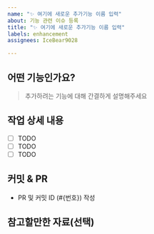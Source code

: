 ```yaml
---
name: "✨ 여기에 새로운 추가기능 이름 입력"
about: 기능 관련 이슈 등록
title: "✨ 여기에 새로운 추가기능 이름 입력"
labels: enhancement
assignees: IceBear9028

---
```


## 어떤 기능인가요?

> 추가하려는 기능에 대해 간결하게 설명해주세요

## 작업 상세 내용

- [ ] TODO
- [ ] TODO
- [ ] TODO

## 커밋 & PR 

- PR 및 커밋 ID (#{번호})  작성

## 참고할만한 자료(선택)
